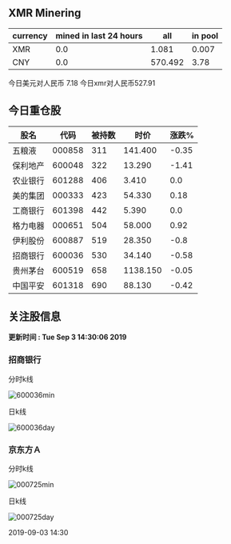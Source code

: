 ## XMR Minering

|currency|mined in last 24 hours|all|in pool|
|---|---|---|---|
|XMR|0.0|1.081|0.007|
|CNY|0.0|570.492|3.78|

今日美元对人民币 7.18	今日xmr对人民币527.91


## 今日重仓股 

|股名|代码|被持数|时价|涨跌%|
|---|---|---|---|---|
|五粮液|000858|311|141.400|-0.35|
|保利地产|600048|322|13.290|-1.41|
|农业银行|601288|406|3.410|0.0|
|美的集团|000333|423|54.330|0.18|
|工商银行|601398|442|5.390|0.0|
|格力电器|000651|504|58.000|0.92|
|伊利股份|600887|519|28.350|-0.8|
|招商银行|600036|530|34.140|-0.58|
|贵州茅台|600519|658|1138.150|-0.05|
|中国平安|601318|690|88.130|-0.42|

## 关注股信息
**更新时间 : Tue Sep  3 14:30:06 2019**
### 招商银行 
分时k线

![600036min](http://image.sinajs.cn/newchart/min/n/sh600036.gif)

日k线

![600036day](http://image.sinajs.cn/newchart/daily/n/sh600036.gif)

### 京东方Ａ 
分时k线

![000725min](http://image.sinajs.cn/newchart/min/n/sz000725.gif)

日k线

![000725day](http://image.sinajs.cn/newchart/daily/n/sz000725.gif)

2019-09-03 14:30